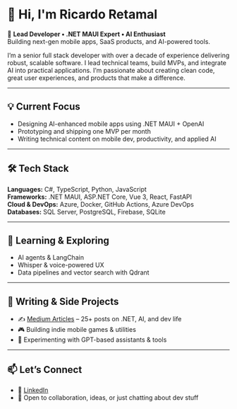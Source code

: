 # 👋 Hi, I'm Ricardo Retamal

🚀 **Lead Developer • .NET MAUI Expert • AI Enthusiast**  
Building next-gen mobile apps, SaaS products, and AI-powered tools.

I’m a senior full stack developer with over a decade of experience delivering robust, scalable software. I lead technical teams, build MVPs, and integrate AI into practical applications. I’m passionate about creating clean code, great user experiences, and products that make a difference.

---

## 💡 Current Focus

- Designing AI-enhanced mobile apps using .NET MAUI + OpenAI  
- Prototyping and shipping one MVP per month  
- Writing technical content on mobile dev, productivity, and applied AI  

---

## 🛠 Tech Stack

**Languages:** C#, TypeScript, Python, JavaScript  
**Frameworks:** .NET MAUI, ASP.NET Core, Vue 3, React, FastAPI  
**Cloud & DevOps:** Azure, Docker, GitHub Actions, Azure DevOps  
**Databases:** SQL Server, PostgreSQL, Firebase, SQLite  

---

## 🧠 Learning & Exploring

- AI agents & LangChain  
- Whisper & voice-powered UX  
- Data pipelines and vector search with Qdrant  

---

## 📜 Writing & Side Projects

- ✍️ [Medium Articles](https://medium.com/@rretamal.dev) – 25+ posts on .NET, AI, and dev life  
- 🎮 Building indie mobile games & utilities  
- 🧪 Experimenting with GPT-based assistants & tools  

---

## 📫 Let’s Connect

- 💼 [LinkedIn](https://linkedin.com/in/rretamal969)  
- 📨 Open to collaboration, ideas, or just chatting about dev stuff

